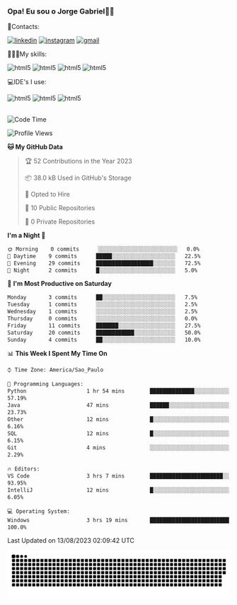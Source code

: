 
### Opa! Eu sou o Jorge Gabriel🤚🏾
📱Contacts: 

[![linkedin](https://img.shields.io/badge/LinkedIn-0077B5?style=for-the-badge&logo=linkedin&logoColor=white)](https://www.linkedin.com/in/jorge-g-717603souzag)
[![instagram](https://img.shields.io/badge/Instagram-E4405F?style=for-the-badge&logo=instagram&logoColor=white)](https://www.instagram.com/jorge__gabriel_/)
[![gmail](https://img.shields.io/badge/Gmail-D14836?style=for-the-badge&logo=gmail&logoColor=white)](https://mail.google.com/mail/u/0/?fs=1&tf=cm&source=mailto&to=gabrielgomes2003@gmail.com)

🧑🏾‍💻My skills:
<div <style>
    <img aling="center" alt="html5" src="https://img.shields.io/badge/python-3670A0?style=for-the-badge&logo=python&logoColor=ffdd54"/> 
    <img aling="center" alt="html5" src="https://img.shields.io/badge/html5-%23E34F26.svg?style=for-the-badge&logo=html5&logoColor=white"/> 
    <img aling="center" alt="html5" src="https://img.shields.io/badge/github-%23121011.svg?style=for-the-badge&logo=github&logoColor=white"/>
    <img aling="center" alt="html5" src="https://img.shields.io/badge/Figma-F24E1E?style=for-the-badge&logo=figma&logoColor=white"/><br>

💻IDE's I use:
<div <style>
     <img aling="center" alt="html5" src="https://img.shields.io/badge/pycharm-143?style=for-the-badge&logo=pycharm&logoColor=black&color=black&labelColor=green"/>  
     <img aling="center" alt="html5" src="https://img.shields.io/badge/Visual_Studio_Code-0078D4?style=for-the-badge&logo=visual%20studio%20code&logoColor=white"/> 
  <img aling="center" alt="html5" src="https://img.shields.io/badge/IntelliJIDEA-000000.svg?style=for-the-badge&logo=intellij-idea&logoColor=white"/>
</div><br>


<!--START_SECTION:waka-->
![Code Time](http://img.shields.io/badge/Code%20Time-84%20hrs%2015%20mins-blue)

![Profile Views](http://img.shields.io/badge/Profile%20Views-25-blue)

**🐱 My GitHub Data** 

> 🏆 52 Contributions in the Year 2023
 > 
> 📦 38.0 kB Used in GitHub's Storage 
 > 
> 💼 Opted to Hire
 > 
> 📜 10 Public Repositories 
 > 
> 🔑 0 Private Repositories  
 > 
**I'm a Night 🦉** 

```text
🌞 Morning    0 commits      ░░░░░░░░░░░░░░░░░░░░░░░░░   0.0% 
🌇 Daytime    9 commits      █████░░░░░░░░░░░░░░░░░░░░   22.5% 
🌃 Evening    29 commits     ██████████████████░░░░░░░   72.5% 
🌙 Night      2 commits      █░░░░░░░░░░░░░░░░░░░░░░░░   5.0%

```
📅 **I'm Most Productive on Saturday** 

```text
Monday       3 commits      ██░░░░░░░░░░░░░░░░░░░░░░░   7.5% 
Tuesday      1 commits      ░░░░░░░░░░░░░░░░░░░░░░░░░   2.5% 
Wednesday    1 commits      ░░░░░░░░░░░░░░░░░░░░░░░░░   2.5% 
Thursday     0 commits      ░░░░░░░░░░░░░░░░░░░░░░░░░   0.0% 
Friday       11 commits     ███████░░░░░░░░░░░░░░░░░░   27.5% 
Saturday     20 commits     ████████████░░░░░░░░░░░░░   50.0% 
Sunday       4 commits      ██░░░░░░░░░░░░░░░░░░░░░░░   10.0%

```


📊 **This Week I Spent My Time On** 

```text
⌚︎ Time Zone: America/Sao_Paulo

💬 Programming Languages: 
Python                   1 hr 54 mins        ██████████████░░░░░░░░░░░   57.19% 
Java                     47 mins             ██████░░░░░░░░░░░░░░░░░░░   23.73% 
Other                    12 mins             █░░░░░░░░░░░░░░░░░░░░░░░░   6.16% 
SQL                      12 mins             █░░░░░░░░░░░░░░░░░░░░░░░░   6.15% 
Git                      4 mins              ░░░░░░░░░░░░░░░░░░░░░░░░░   2.29%

🔥 Editors: 
VS Code                  3 hrs 7 mins        ███████████████████████░░   93.95% 
IntelliJ                 12 mins             █░░░░░░░░░░░░░░░░░░░░░░░░   6.05%

💻 Operating System: 
Windows                  3 hrs 19 mins       █████████████████████████   100.0%

```


 Last Updated on 13/08/2023 02:09:42 UTC
<!--END_SECTION:waka-->





<img alt="github-snake" src="https://github.com/J0rgeGabriel/J0rgeGabriel/blob/output/github-contribution-grid-snake-dark.svg" />
